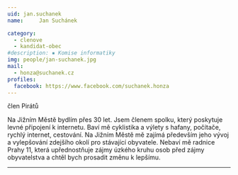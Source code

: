 ```yaml
---
uid: jan.suchanek
name:     Jan Suchánek

category:
  - clenove
  - kandidat-obec
#description: ▪ Komise informatiky
img: people/jan-suchanek.jpg
mail:
  - honza@suchanek.cz
profiles:
  facebook: https://www.facebook.com/suchanek.honza
---
```


člen Pirátů

Na Jižním Městě bydlím přes 30 let. Jsem členem spolku, který poskytuje levné připojení k internetu. Baví mě cyklistika a výlety s hafany, počítače, rychlý internet, cestování. Na Jižním Městě mě zajímá především jeho vývoj a vylepšování zdejšího okolí pro stávající obyvatele. Nebaví mě radnice Prahy 11, která upřednostňuje zájmy úzkého kruhu osob před zájmy obyvatelstva a chtěl bych prosadit změnu k lepšímu.



---
